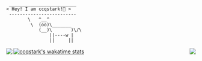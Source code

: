 ```
 _________________________
< Hey! I am ccqstark!🤣 >
 -------------------------
        \   ^__^
         \  (oo)\_______
            (__)\       )\/\
                ||----w |
                ||     ||
```

<a href="https://ccqstark.github.io/">
  <img align="left" src="https://github-readme-stats.vercel.app/api?username=ccqstark&count_private=true&show_icons=true&theme=flag-india" />
</a>

<a href="https://ccqstark.github.io/">
  <img align="right" src="https://github-readme-stats.vercel.app/api/top-langs/?username=ccqstark&hide=html" />
</a>

<!--
**ccqstark/ccqstark** is a ✨ _special_ ✨ repository because its `README.md` (this file) appears on your GitHub profile.

Here are some ideas to get you started:


- 🔭 I’m currently working on ...
- 🌱 I’m currently learning ...
- 👯 I’m looking to collaborate on ...
- 🤔 I’m looking for help with ...
- 💬 Ask me about ...
- 📫 How to reach me: ...
- 😄 Pronouns: ...
- ⚡ Fun fact: ...
-->

[![ccqstark's wakatime stats](https://github-readme-stats.vercel.app/api/wakatime?username=ccqstark)](https://wakatime.com/@ccqstark)
